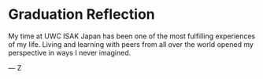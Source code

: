 # Graduation Reflection

My time at UWC ISAK Japan has been one of the most fulfilling experiences of my life. Living and learning with peers from all over the world opened my perspective in ways I never imagined.

— Z
